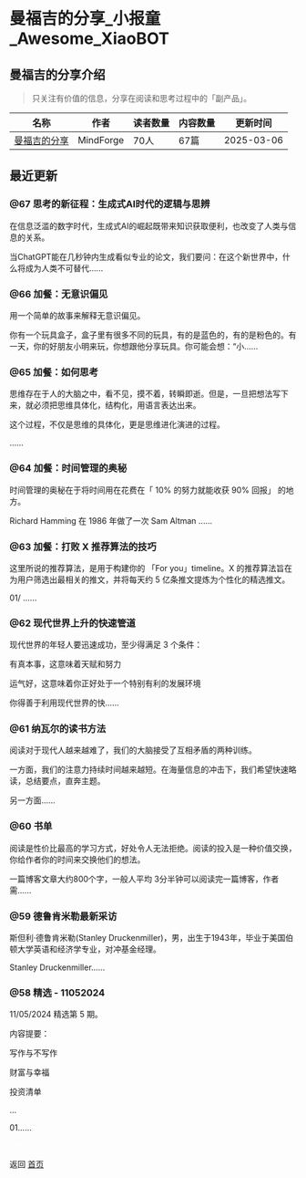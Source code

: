 # 曼福吉的分享_小报童_Awesome_XiaoBOT

## 曼福吉的分享介绍
> 只关注有价值的信息，分享在阅读和思考过程中的「副产品」。  
  


|名称|作者|读者数量|内容数量|更新时间|
|---|---|---|---|---|
|[曼福吉的分享](https://xiaobot.net/p/MindForge?refer=0b133df9-27dc-423b-8101-639049001c13)|MindForge|70人|67篇|2025-03-06|

## 最近更新
### @67 思考的新征程：生成式AI时代的逻辑与思辨

在信息泛滥的数字时代，生成式AI的崛起既带来知识获取便利，也改变了人类与信息的关系。

当ChatGPT能在几秒钟内生成看似专业的论文，我们要问：在这个新世界中，什么将成为人类不可替代......

### @66 加餐：无意识偏见

用一个简单的故事来解释无意识偏见。

你有一个玩具盒子，盒子里有很多不同的玩具，有的是蓝色的，有的是粉色的。有一天，你的好朋友小明来玩，你想跟他分享玩具。你可能会想：“小......

### @65 加餐：如何思考

思维存在于人的大脑之中，看不见，摸不着，转瞬即逝。但是，一旦把想法写下来，就必须把思维具体化，结构化，用语言表达出来。

这个过程，不仅是思维的具体化，更是思维进化演进的过程。

......

### @64 加餐：时间管理的奥秘

时间管理的奥秘在于将时间用在花费在「 10% 的努力就能收获 90% 回报」 的地方。

Richard Hamming 在 1986 年做了一次 Sam Altman ......

### @63 加餐：打败 X 推荐算法的技巧

这里所说的推荐算法，是用于构建你的 「For you」timeline。X 的推荐算法旨在为用户筛选出最相关的推文，并将每天约 5
亿条推文提炼为个性化的精选推文。

01/ ......

### @62 现代世界上升的快速管道

现代世界的年轻人要迅速成功，至少得满足 3 个条件：

有真本事，这意味着天赋和努力

运气好，这意味着你正好处于一个特别有利的发展环境

你得善于利用现代世界的快......

### @61 纳瓦尔的读书方法

阅读对于现代人越来越难了，我们的大脑接受了互相矛盾的两种训练。

一方面，我们的注意力持续时间越来越短。在海量信息的冲击下，我们希望快速略读，总结要点，直奔主题。

另一方面......

### @60 书单

阅读是性价比最高的学习方式，好处令人无法拒绝。阅读的投入是一种价值交换，你给作者你的时间来交换他们的想法。

一篇博客文章大约800个字，一般人平均 3分半钟可以阅读完一篇博客，作者需......

### @59 德鲁肯米勒最新采访

斯但利·德鲁肯米勒(Stanley Druckenmiller)，男，出生于1943年，毕业于美国伯顿大学英语和经济学专业，对冲基金经理。

Stanley Druckenmiller......

### @58 精选 - 11052024

11/05/2024 精选第 5 期。

内容提要：

写作与不写作

财富与幸福

投资清单

...

01......


<a href="https://github.com/Reno9527/awesome-xiaobot" style="color: white; text-decoration: none;">awesome-xiaobot</a>

返回 [首页](../README.md)
